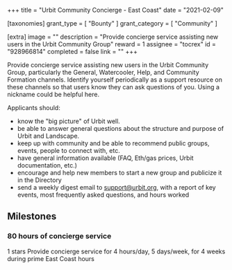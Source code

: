 +++
title = "Urbit Community Concierge - East Coast"
date = "2021-02-09"

[taxonomies]
grant_type = [ "Bounty" ]
grant_category = [ "Community" ]

[extra]
image = ""
description = "Provide concierge service assisting new users in the Urbit Community Group"
reward = 1
assignee = "tocrex"
id = "928966814"
completed = false
link = ""
+++

Provide concierge service assisting new users in the Urbit Community Group, particularly the General, Watercooler, Help, and Community Formation channels. Identify yourself periodically as a support resource on these channels so that users know they can ask questions of you. Using a nickname could be helpful here.

Applicants should:

- know the "big picture" of Urbit well.
- be able to answer general questions about the structure and purpose of Urbit and Landscape.
- keep up with community and be able to recommend public groups, events, people to connect with, etc.
- have general information available (FAQ, Eth/gas prices, Urbit documentation, etc.)
- encourage and help new members to start a new group and publicize it in the Directory
- send a weekly digest email to support@urbit.org, with a report of key events, most frequently asked questions, and hours worked

## Milestones

### 80 hours of concierge service

1 stars
Provide concierge service for 4 hours/day, 5 days/week, for 4 weeks during prime East Coast hours
